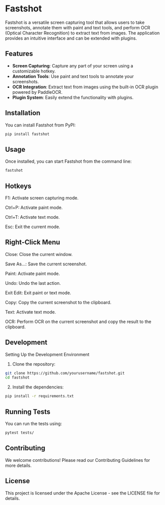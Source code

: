# Fastshot

Fastshot is a versatile screen capturing tool that allows users to take screenshots, annotate them with paint and text tools, and perform OCR (Optical Character Recognition) to extract text from images. The application provides an intuitive interface and can be extended with plugins.

## Features

- **Screen Capturing**: Capture any part of your screen using a customizable hotkey.
- **Annotation Tools**: Use paint and text tools to annotate your screenshots.
- **OCR Integration**: Extract text from images using the built-in OCR plugin powered by PaddleOCR.
- **Plugin System**: Easily extend the functionality with plugins.

## Installation

You can install Fastshot from PyPI:

```sh
pip install fastshot
```


## Usage
Once installed, you can start Fastshot from the command line:

```sh
fastshot
```

## Hotkeys
F1: Activate screen capturing mode.

Ctrl+P: Activate paint mode.

Ctrl+T: Activate text mode.

Esc: Exit the current mode.

## Right-Click Menu

Close: Close the current window.

Save As...: Save the current screenshot.

Paint: Activate paint mode.

Undo: Undo the last action.

Exit Edit: Exit paint or text mode.

Copy: Copy the current screenshot to the clipboard.

Text: Activate text mode.

OCR: Perform OCR on the current screenshot and copy the result to the clipboard.


## Development
Setting Up the Development Environment
1. Clone the repository:

```sh
git clone https://github.com/yourusername/fastshot.git
cd fastshot
```

2. Install the dependencies:
```sh
pip install -r requirements.txt
```

## Running Tests
You can run the tests using:

```sh
pytest tests/
```

## Contributing
We welcome contributions! Please read our Contributing Guidelines for more details.

## License
This project is licensed under the Apache License - see the LICENSE file for details.





